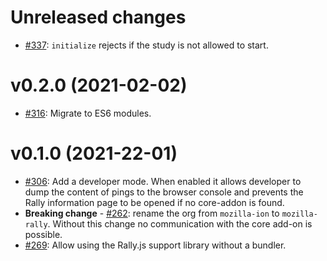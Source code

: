 # Unreleased changes

* [#337](https://github.com/mozilla-rally/rally-core-addon/pull/337): `initialize` rejects if the study is not allowed to start.

# v0.2.0 (2021-02-02)

* [#316](https://github.com/mozilla-rally/rally-core-addon/pull/316): Migrate to ES6 modules.

# v0.1.0 (2021-22-01)

* [#306](https://github.com/mozilla-rally/core-addon/pull/306): Add a developer mode. When enabled it allows developer to dump the content of pings to the browser console and prevents the Rally information page to be opened if no core-addon is found.
* **Breaking change** - [#262](https://github.com/mozilla-rally/core-addon/pull/262): rename the org from `mozilla-ion` to `mozilla-rally`. Without this change no communication with the core add-on is possible.
* [#269](https://github.com/mozilla-rally/core-addon/pull/269): Allow using the Rally.js support library without a bundler.
